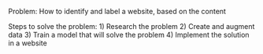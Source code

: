 Problem: How to identify and label a website, based on the content

Steps to solve the problem:
    1) Research the problem 
    2) Create and augment data
    3) Train a model that will solve the problem
    4) Implement the solution in a website

